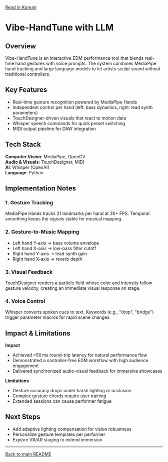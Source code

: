 [Read in Korean](./Vibe-HandTune-with-LLM.ko.md)

# Vibe-HandTune with LLM

## Overview

Vibe-HandTune is an interactive EDM performance tool that blends real-time hand gestures with voice prompts. The system combines MediaPipe hand tracking and large language models to let artists sculpt sound without traditional controllers.

## Key Features

- Real-time gesture recognition powered by MediaPipe Hands
- Independent control per hand (left: bass dynamics, right: lead synth parameters)
- TouchDesigner-driven visuals that react to motion data
- Whisper speech commands for quick preset switching
- MIDI output pipeline for DAW integration

## Tech Stack

**Computer Vision**: MediaPipe, OpenCV  
**Audio & Visuals**: TouchDesigner, MIDI  
**AI**: Whisper (OpenAI)  
**Language**: Python

## Implementation Notes

### 1. Gesture Tracking
MediaPipe Hands tracks 21 landmarks per hand at 30+ FPS. Temporal smoothing keeps the signals stable for musical mapping.

### 2. Gesture-to-Music Mapping
- Left hand Y-axis → bass volume envelope
- Left hand X-axis → low-pass filter cutoff
- Right hand Y-axis → lead synth gain
- Right hand X-axis → reverb depth

### 3. Visual Feedback
TouchDesigner renders a particle field whose color and intensity follow gesture velocity, creating an immediate visual response on stage.

### 4. Voice Control
Whisper converts spoken cues to text. Keywords (e.g., "drop", "bridge") trigger parameter macros for rapid scene changes.

## Impact & Limitations

**Impact**  
- Achieved <50 ms round-trip latency for natural performance flow  
- Demonstrated a controller-free EDM workflow with high audience engagement  
- Delivered synchronized audio-visual feedback for immersive showcases

**Limitations**  
- Gesture accuracy drops under harsh lighting or occlusion  
- Complex gesture chords require user training  
- Extended sessions can cause performer fatigue

## Next Steps

- Add adaptive lighting compensation for vision robustness  
- Personalize gesture templates per performer  
- Explore VR/AR staging to extend immersion

---

[Back to main README](../README.md)
